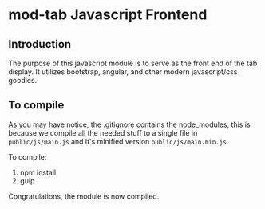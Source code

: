# mod-tab Javascript Frontend

## Introduction
The purpose of this javascript module is to serve as the front end of the tab display.
It utilizes bootstrap, angular, and other modern javascript/css goodies.

## To compile
As you may have notice, the .gitignore contains the node_modules, this is because  we
compile all the needed stuff to a single file in ```public/js/main.js``` and it's
minified version ```public/js/main.min.js```.

To compile:

1. npm install
2. gulp

Congratulations, the module is now compiled.